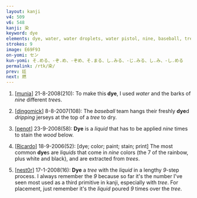 ```yaml
---
layout: kanji
v4: 509
v6: 548
kanji: 染
keyword: dye
elements: dye, water, water droplets, water pistol, nine, baseball, tree, wood
strokes: 9
image: E69F93
on-yomi: セン
kun-yomi: そ.める、-ぞ.め、-ぞめ、そ.まる、し.みる、-じ.みる、し.み、-し.める
permalink: /rtk/染/
prev: 廷
next: 燃
---
```


1) [<a href="http://kanji.koohii.com/profile/munia">munia</a>] 21-8-2008(210): To make this<strong> dye</strong>, I used <em>water</em> and the barks of <em>nine</em> different <em>tree</em>s.

2) [<a href="http://kanji.koohii.com/profile/dingomick">dingomick</a>] 8-8-2007(108): The <em>baseball</em> team hangs their freshly <strong>dye</strong>d <em>dripping</em> jerseys at the top of a <em>tree</em> to dry.

3) [<a href="http://kanji.koohii.com/profile/penot">penot</a>] 23-9-2008(58): <strong>Dye</strong> is a <em>liquid</em> that has to be applied <em>nine</em> times to stain the <em>wood</em> below.

4) [<a href="http://kanji.koohii.com/profile/Ricardo">Ricardo</a>] 18-9-2006(52): [dye; color; paint; stain; print] The most common <strong>dye</strong>s are <em>liquids</em> that come in <em>nine</em> colors (the 7 of the rainbow, plus white and black), and are extracted from <em>trees</em>.

5) [<a href="http://kanji.koohii.com/profile/nest0r">nest0r</a>] 17-1-2008(16): <strong>Dye</strong> a <em>tree</em> with the <em>liquid</em> in a lengthy <em>9</em>-step process. I always remember the <em>9</em> because so far it&#039;s the number I&#039;ve seen most used as a third primitive in kanji, especially with <em>tree</em>. For placement, just remember it&#039;s the <em>liquid</em> poured <em>9</em> times over the <em>tree</em>.


